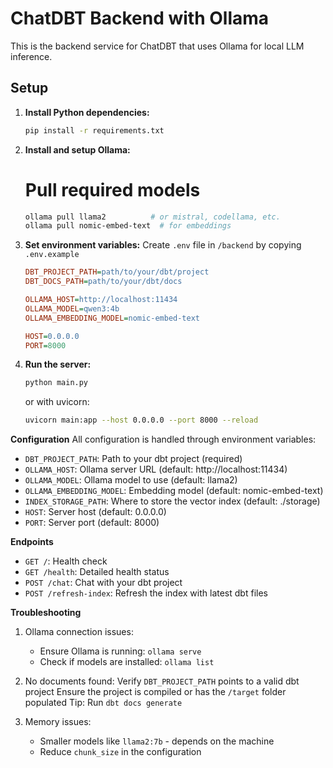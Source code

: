 # ChatDBT Backend with Ollama

This is the backend service for ChatDBT that uses Ollama for local LLM inference.

## Setup

1. **Install Python dependencies:**
   ```bash
   pip install -r requirements.txt

2. **Install and setup Ollama:**

    # Pull required models
    ```bash
    ollama pull llama2          # or mistral, codellama, etc.
    ollama pull nomic-embed-text  # for embeddings
    ```

3. **Set environment variables:**
    Create `.env` file in `/backend` by copying `.env.example` 

    ```ini
    DBT_PROJECT_PATH=path/to/your/dbt/project
    DBT_DOCS_PATH=path/to/your/dbt/docs

    OLLAMA_HOST=http://localhost:11434
    OLLAMA_MODEL=qwen3:4b
    OLLAMA_EMBEDDING_MODEL=nomic-embed-text

    HOST=0.0.0.0
    PORT=8000
    ```


4. **Run the server:**
    ```bash
    python main.py
    ```

    or with uvicorn:
    ```bash
    uvicorn main:app --host 0.0.0.0 --port 8000 --reload
    ```

**Configuration**
All configuration is handled through environment variables:

- `DBT_PROJECT_PATH`: Path to your dbt project (required)
- `OLLAMA_HOST`: Ollama server URL (default: http://localhost:11434)
- `OLLAMA_MODEL`: Ollama model to use (default: llama2)
- `OLLAMA_EMBEDDING_MODEL`: Embedding model (default: nomic-embed-text)
- `INDEX_STORAGE_PATH`: Where to store the vector index (default: ./storage)
- `HOST`: Server host (default: 0.0.0.0)
- `PORT`: Server port (default: 8000)

**Endpoints**

- `GET /`: Health check
- `GET /health`: Detailed health status
- `POST /chat`: Chat with your dbt project
- `POST /refresh-index`: Refresh the index with latest dbt files

**Troubleshooting**

1. Ollama connection issues:
    - Ensure Ollama is running: `ollama serve`
    - Check if models are installed: `ollama list`

2. No documents found:
    Verify `DBT_PROJECT_PATH` points to a valid dbt project
    Ensure the project is compiled or has the `/target` folder populated
    Tip: Run `dbt docs generate`

3. Memory issues:
    - Smaller models like `llama2:7b` - depends on the machine
    - Reduce `chunk_size` in the configuration